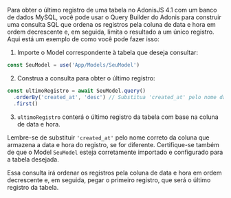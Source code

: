 Para obter o último registro de uma tabela no AdonisJS 4.1 com um banco de dados MySQL, você pode usar o Query Builder do Adonis para construir uma consulta SQL que ordena os registros pela coluna de data e hora em ordem decrescente e, em seguida, limita o resultado a um único registro. Aqui está um exemplo de como você pode fazer isso:

1. Importe o Model correspondente à tabela que deseja consultar:

```javascript
const SeuModel = use('App/Models/SeuModel')
```

2. Construa a consulta para obter o último registro:

```javascript
const ultimoRegistro = await SeuModel.query()
  .orderBy('created_at', 'desc') // Substitua 'created_at' pelo nome da coluna de data e hora, se for diferente
  .first()
```

3. `ultimoRegistro` conterá o último registro da tabela com base na coluna de data e hora.

Lembre-se de substituir `'created_at'` pelo nome correto da coluna que armazena a data e hora do registro, se for diferente. Certifique-se também de que o Model `SeuModel` esteja corretamente importado e configurado para a tabela desejada.

Essa consulta irá ordenar os registros pela coluna de data e hora em ordem decrescente e, em seguida, pegar o primeiro registro, que será o último registro da tabela.